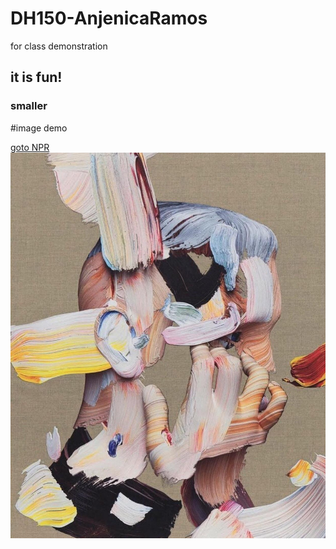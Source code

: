 # DH150-AnjenicaRamos
for class demonstration

## it is fun! 

### smaller


#image demo 

[goto NPR](http://npr.org)
![art still from Reddit](dh150demo.jpg)
